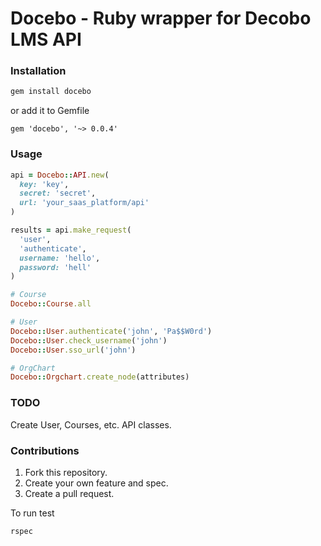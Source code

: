 Docebo - Ruby wrapper for Decobo LMS API
============================

### Installation

```sh
gem install docebo
```

or add it to Gemfile

```
gem 'docebo', '~> 0.0.4'
```

### Usage

```ruby
api = Docebo::API.new(
  key: 'key', 
  secret: 'secret',
  url: 'your_saas_platform/api'
)

results = api.make_request(
  'user', 
  'authenticate',
  username: 'hello', 
  password: 'hell'
)

# Course
Docebo::Course.all

# User
Docebo::User.authenticate('john', 'Pa$$W0rd')
Docebo::User.check_username('john')
Docebo::User.sso_url('john')

# OrgChart
Docebo::Orgchart.create_node(attributes)
```

### TODO

Create User, Courses, etc. API classes.

### Contributions

1. Fork this repository.
2. Create your own feature and spec.
3. Create a pull request.

To run test

```sh
rspec
```
